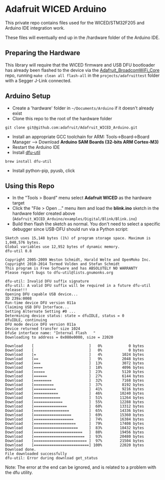 # Adafruit WICED Arduino

This private repo contains files used for the WICED/STM32F205 and Arduino IDE integration work.  

These files will eventually end up in the /hardware folder of the Arduino IDE.

## Preparing the Hardware

This library will require that the WICED firmware and USB DFU bootloader has already been flashed to the device via the [Adafruit_BroadcomWiFi_Core](https://github.com/adafruit/Adafruit_BroadcomWiFi_Core) repo, running `make clean all flash-all` in the `projects/adafruittest` folder with a Segger J-Link connected.

## Arduino Setup

- Create a 'hardware' folder in `~/Documents/Arduino` if it doesn't already exist
- Clone this repo to the root of the hardware folder
```
git clone git@github.com:adafruit/Adafruit_WICED_Arduino.git
```
- Install an appropriate GCC toolchain for ARM: Tools->Board->Board Manager --> Download **Arduino SAM Boards (32-bits ARM Cortex-M3)**
- Restart the Arduino IDE
- Install [dfu-util](http://dfu-util.sourceforge.net/)
```
brew install dfu-util
```
- Install python-pip, pyusb, click

## Using this Repo

- In the "Tools > Board" menu select **Adafruit WICED** as the hardware target
- Click the "File > Open ..." menu item and load the **blink.ino** sketch in the hardware folder created above (`Adafruit_WICED_Arduino/examples/Digital/Blink/Blink.ino`)
- Build then flash the sketch as normal. You don't need to select a specific debugger since USB-DFU should run via a Python script:

```
Sketch uses 15,148 bytes (1%) of program storage space. Maximum is 1,048,576 bytes.
Global variables use 12,952 bytes of dynamic memory.
dfu-util 0.8

Copyright 2005-2009 Weston Schmidt, Harald Welte and OpenMoko Inc.
Copyright 2010-2014 Tormod Volden and Stefan Schmidt
This program is Free Software and has ABSOLUTELY NO WARRANTY
Please report bugs to dfu-util@lists.gnumonks.org

dfu-util: Invalid DFU suffix signature
dfu-util: A valid DFU suffix will be required in a future dfu-util release!!!
Opening DFU capable USB device...
ID 239a:0008
Run-time device DFU version 011a
Claiming USB DFU Interface...
Setting Alternate Setting #0 ...
Determining device status: state = dfuIDLE, status = 0
dfuIDLE, continuing
DFU mode device DFU version 011a
Device returned transfer size 1024
DfuSe interface name: "Internal Flash   "
Downloading to address = 0x080e0000, size = 22020

Download	[                         ]   0%            0 bytes
Download	[                         ]   0%            0 bytes
Download	[=                        ]   4%         1024 bytes
Download	[==                       ]   9%         2048 bytes
Download	[===                      ]  13%         3072 bytes
Download	[====                     ]  18%         4096 bytes
Download	[=====                    ]  23%         5120 bytes
Download	[======                   ]  27%         6144 bytes
Download	[========                 ]  32%         7168 bytes
Download	[=========                ]  37%         8192 bytes
Download	[==========               ]  41%         9216 bytes
Download	[===========              ]  46%        10240 bytes
Download	[============             ]  51%        11264 bytes
Download	[=============            ]  55%        12288 bytes
Download	[===============          ]  60%        13312 bytes
Download	[================         ]  65%        14336 bytes
Download	[=================        ]  69%        15360 bytes
Download	[==================       ]  74%        16384 bytes
Download	[===================      ]  79%        17408 bytes
Download	[====================     ]  83%        18432 bytes
Download	[======================   ]  88%        19456 bytes
Download	[=======================  ]  93%        20480 bytes
Download	[======================== ]  97%        21504 bytes
Download	[=========================] 100%        22020 bytes
Download done.
File downloaded successfully
dfu-util: Error during download get_status
```

Note: The error at the end can be ignored, and is related to a problem with the dfu utility.
